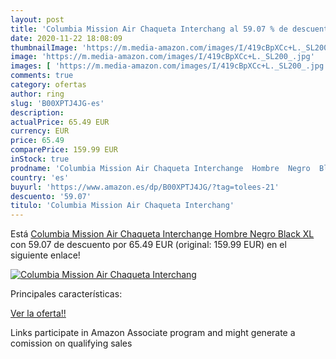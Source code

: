 ```yaml
---
layout: post
title: 'Columbia Mission Air Chaqueta Interchang al 59.07 % de descuento'
date: 2020-11-22 18:08:09
thumbnailImage: 'https://m.media-amazon.com/images/I/419cBpXCc+L._SL200_.jpg'
image: 'https://m.media-amazon.com/images/I/419cBpXCc+L._SL200_.jpg'
images: [ 'https://m.media-amazon.com/images/I/419cBpXCc+L._SL200_.jpg' ]
comments: true
category: ofertas
author: ring
slug: 'B00XPTJ4JG-es'
description:
actualPrice: 65.49 EUR
currency: EUR
price: 65.49
comparePrice: 159.99 EUR
inStock: true
prodname: 'Columbia Mission Air Chaqueta Interchange  Hombre  Negro  Black   XL'
country: 'es'
buyurl: 'https://www.amazon.es/dp/B00XPTJ4JG/?tag=tolees-21'
descuento: '59.07'
titulo: 'Columbia Mission Air Chaqueta Interchang'
---
```


Está [Columbia Mission Air Chaqueta Interchange  Hombre  Negro  Black   XL](https://www.amazon.es/dp/B00XPTJ4JG/?tag=tolees-21) con 59.07 de descuento por 65.49 EUR (original: 159.99 EUR) en el siguiente enlace!

[![Columbia Mission Air Chaqueta Interchang](https://m.media-amazon.com/images/I/419cBpXCc+L._SL200_.jpg)](https://www.amazon.es/dp/B00XPTJ4JG/?tag=tolees-21)

Principales características:


[Ver la oferta!!](https://www.amazon.es/dp/B00XPTJ4JG/?tag=tolees-21)

Links participate in Amazon Associate program and might generate a comission on qualifying sales


